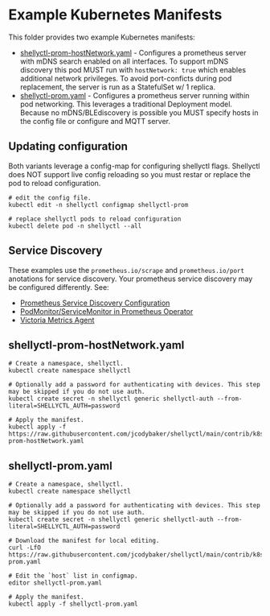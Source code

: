 # Example Kubernetes Manifests

This folder provides two example Kubernetes manifests:
* [shellyctl-prom-hostNetwork.yaml](shellyctl-prom-hostNetwork.yaml) - Configures a prometheus server with mDNS search enabled on all interfaces. To support mDNS discovery this pod MUST run with `hostNetwork: true` which enables additional network privileges. To avoid port-conficts during pod replacement, the server is run as a StatefulSet w/ 1 replica.
* [shellyctl-prom.yaml](shellyctl-prom.yaml) - Configures a prometheus server running within pod networking. This leverages a traditional Deployment model. Because no mDNS/BLEdiscovery is possible you MUST specify hosts in the config file or configure and MQTT server.

## Updating configuration
Both variants leverage a config-map for configuring shellyctl flags. Shellyctl does NOT support live config reloading so you must restar or replace the pod to reload configuration.

```
# edit the config file.
kubectl edit -n shellyctl configmap shellyctl-prom

# replace shellyctl pods to reload configuration
kubectl delete pod -n shellyctl --all
```

## Service Discovery
These examples use the `prometheus.io/scrape` and `prometheus.io/port` anotations for service discovery. Your prometheus service discovery may be configured differently. See:
* [Prometheus Service Discovery Configuration](https://prometheus.io/docs/prometheus/latest/configuration/configuration/)
* [PodMonitor/ServiceMonitor in Prometheus Operator](https://github.com/prometheus-operator/prometheus-operator/blob/main/Documentation/user-guides/getting-started.md#deploying-a-sample-application)
* [Victoria Metrics Agent](https://docs.victoriametrics.com/vmagent/)


## shellyctl-prom-hostNetwork.yaml
```
# Create a namespace, shellyctl.
kubectl create namespace shellyctl

# Optionally add a password for authenticating with devices. This step may be skipped if you do not use auth.
kubectl create secret -n shellyctl generic shellyctl-auth --from-literal=SHELLYCTL_AUTH=password

# Apply the manifest.
kubectl apply -f https://raw.githubusercontent.com/jcodybaker/shellyctl/main/contrib/k8s/shellyctl-prom-hostNetwork.yaml
```

## shellyctl-prom.yaml
```
# Create a namespace, shellyctl.
kubectl create namespace shellyctl

# Optionally add a password for authenticating with devices. This step may be skipped if you do not use auth.
kubectl create secret -n shellyctl generic shellyctl-auth --from-literal=SHELLYCTL_AUTH=password

# Download the manifest for local editing.
curl -LfO https://raw.githubusercontent.com/jcodybaker/shellyctl/main/contrib/k8s/shellyctl-prom.yaml

# Edit the `host` list in configmap.
editor shellyctl-prom.yaml

# Apply the manifest.
kubectl apply -f shellyctl-prom.yaml
```